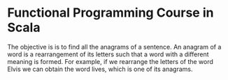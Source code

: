 # Functional Programming Course in Scala


The objective is is to find all the anagrams of a sentence.
An anagram of a word is a rearrangement of its letters such that a word with a different meaning is formed. For example, if we rearrange the letters of the word Elvis we can obtain the word lives, which is one of its anagrams.